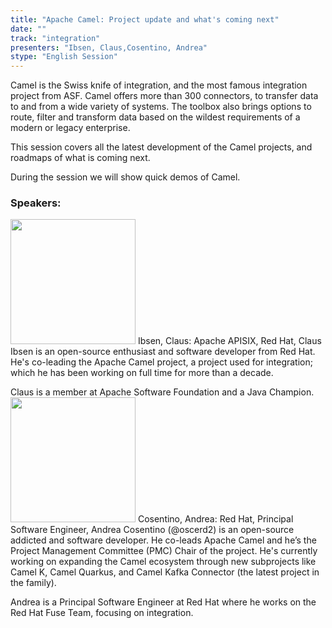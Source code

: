 ```yaml
---
title: "Apache Camel: Project update and what's coming next"
date: "" 
track: "integration"
presenters: "Ibsen, Claus,Cosentino, Andrea"
stype: "English Session"
---
```

Camel is the Swiss knife of integration, and the most famous integration project from ASF.
Camel offers more than 300 connectors, to transfer data to and from a wide variety of systems. The toolbox also brings options to route, filter and transform data based on the wildest requirements of a modern or legacy enterprise.

This session covers all the latest development of the Camel projects, and roadmaps of what is coming next. 

During the session we will show quick demos of Camel.
 ### Speakers: 
 <img src="images/speaker/1141.png" width="200" />
 Ibsen, Claus: Apache APISIX, Red Hat, Claus Ibsen is an open-source enthusiast and software developer from Red Hat. He's co-leading the Apache Camel project, a project used for integration; which he has been working on full time for more than a decade.

Claus is a member at Apache Software Foundation and a Java Champion.
 <img src="images/speaker/1141_2.png" width="200" />
 Cosentino, Andrea: Red Hat, Principal Software Engineer, Andrea Cosentino (@oscerd2) is an open-source addicted and software developer. He co-leads Apache Camel and he’s the Project Management Committee (PMC) Chair of the project. He's currently working on expanding the Camel ecosystem through new subprojects like Camel K, Camel Quarkus, and Camel Kafka Connector (the latest project in the family). 

Andrea is a Principal Software Engineer at Red Hat where he works on the Red Hat Fuse Team, focusing on integration.
 